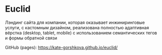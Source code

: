 # Euclid

Лэндинг сайта для компании, которая оказывает инжиниринговые услуги, с кастомным дизайном, реализована полностью адаптивная вёрстка (desktop, tablet, mobile) с использованием семантических тегов и формы обратной связи

GitHub (pages): https://kate-gorshkova.github.io/euclid/
